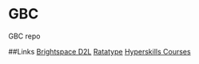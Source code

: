 # GBC
GBC repo

##Links
[Brightspace D2L](https://learn.georgebrown.ca/d2l/home)
[Ratatype](https://www.ratatype.com/)
[Hyperskills Courses](https://hyperskill.org/courses)
